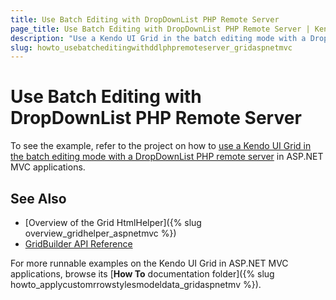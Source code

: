 ```yaml
---
title: Use Batch Editing with DropDownList PHP Remote Server
page_title: Use Batch Editing with DropDownList PHP Remote Server | Kendo UI Grid HtmlHelper for ASP.NET MVC
description: "Use a Kendo UI Grid in the batch editing mode with a DropDownList PHP remote server in ASP.NET MVC applications."
slug: howto_usebatcheditingwithddlphpremoteserver_gridaspnetmvc
---
```


# Use Batch Editing with DropDownList PHP Remote Server

To see the example, refer to the project on how to [use a Kendo UI Grid in the batch editing mode with a DropDownList PHP remote server](https://github.com/telerik/ui-for-aspnet-mvc-examples/tree/master/grid/GridBatchEditingWithDDLRemotePHPServer) in ASP.NET MVC applications.

## See Also

* [Overview of the Grid HtmlHelper]({% slug overview_gridhelper_aspnetmvc %})
* [GridBuilder API Reference](http://docs.telerik.com/aspnet-mvc/api/Kendo.Mvc.UI.Fluent/GridBuilder)

For more runnable examples on the Kendo UI Grid in ASP.NET MVC applications, browse its [**How To** documentation folder]({% slug howto_applycustomrrowstylesmodeldata_gridaspnetmv %}).
